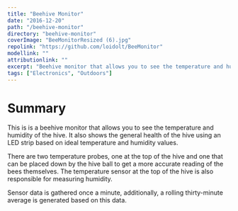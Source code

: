 ```yaml
---
title: "Beehive Monitor"
date: "2016-12-20"
path: "/beehive-monitor"
directory: "beehive-monitor"
coverImage: "BeeMonitorResized (6).jpg"
repolink: "https://github.com/loidolt/BeeMonitor"
modellink: ""
attributionlink: ""
excerpt: "Beehive monitor that allows you to see the temperature and humidity of the hive."
tags: ["Electronics", "Outdoors"]
---
```


# Summary

This is is a beehive monitor that allows you to see the temperature and humidity of the hive. It also shows the general health of the hive using an LED strip based on ideal temperature and humidity values.

There are two temperature probes, one at the top of the hive and one that can be placed down by the hive ball to get a more accurate reading of the bees themselves. The temperature sensor at the top of the hive is also responsible for measuring humidity.

Sensor data is gathered once a minute, additionally, a rolling thirty-minute average is generated based on this data.
